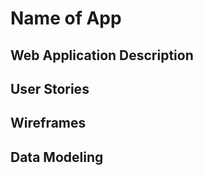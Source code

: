 # Name of App


## Web Application Description 


## User Stories


## Wireframes



## Data Modeling